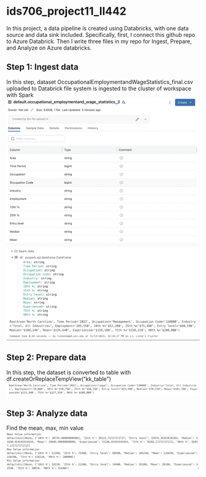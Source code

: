 # ids706_project11_ll442

In this project, a data pipeline is created using Databricks, with one data source and data sink included. 
Specifically, first, I connect this github repo to Azure Databrick. Then I write three files in my repo for Ingest, Prepare, and Analyze on Azure databricks. 

## Step 1: Ingest data
In this step, dataset OccupationalEmploymentandWageStatistics_final.csv uploaded to Databrick file system is ingested to the cluster of workspace with Spark
![step1-1](./step1_1.png)
![stpe1-2](./step1_2.png)

## Step 2: Prepare data
In this step, the dataset is converted to table with df.createOrReplaceTempView("kk_table")
![step2](./step2.png)

## Step 3: Analyze data
Find the mean, max, min value
![stpe3](./step3.png)
